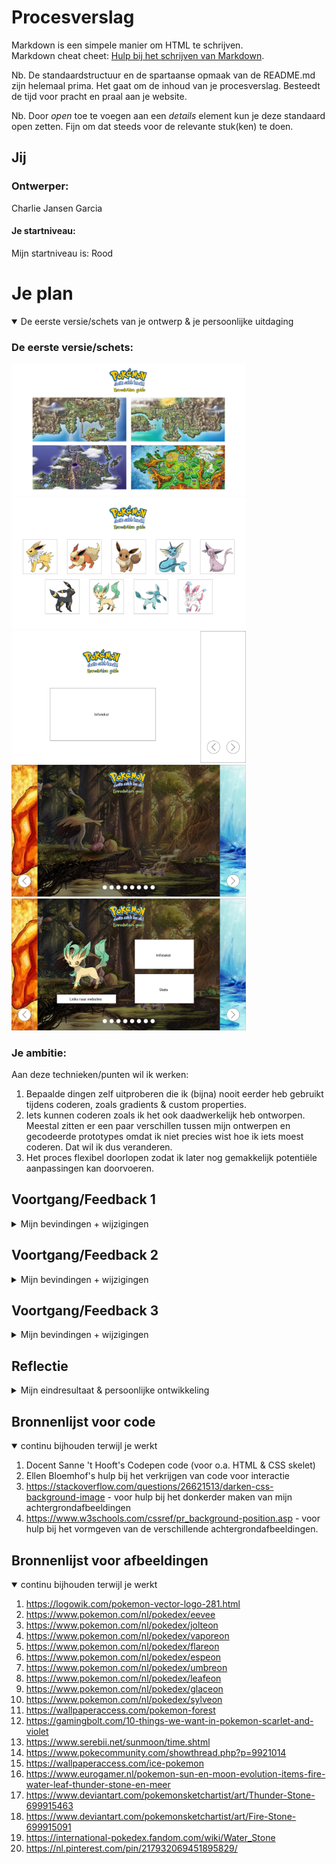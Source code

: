 # Procesverslag
Markdown is een simpele manier om HTML te schrijven.  
Markdown cheat cheet: [Hulp bij het schrijven van Markdown](https://github.com/adam-p/markdown-here/wiki/Markdown-Cheatsheet).

Nb. De standaardstructuur en de spartaanse opmaak van de README.md zijn helemaal prima. Het gaat om de inhoud van je procesverslag. Besteedt de tijd voor pracht en praal aan je website.

Nb. Door *open* toe te voegen aan een *details* element kun je deze standaard open zetten. Fijn om dat steeds voor de relevante stuk(ken) te doen.





## Jij

### Ontwerper:
Charlie Jansen Garcia

#### Je startniveau:
Mijn startniveau is: Rood

# Je plan

<details open>
  <summary>De eerste versie/schets van je ontwerp & je persoonlijke uitdaging</summary>

  ### De eerste versie/schets:
  <img src="readme-images/RegioIdee.png" width="375px" alt="eerste versie/schets">
  
  <img src="readme-images/CardIdee.png" width="375px" alt="eerste versie/schets">
  
  <img src="readme-images/Slide1.png" width="375px" alt="eerste versie/schets">
  
  <img src="readme-images/Slide2.png" width="375px" alt="eerste versie/schets">
  
  <img src="readme-images/Slide3.png" width="375px" alt="eerste versie/schets">


  ### Je ambitie: 
  Aan deze technieken/punten wil ik werken:
  1. Bepaalde dingen zelf uitproberen die ik (bijna) nooit eerder heb gebruikt tijdens coderen, zoals gradients & custom properties.
  2. Iets kunnen coderen zoals ik het ook daadwerkelijk heb ontworpen. Meestal zitten er een paar verschillen tussen mijn ontwerpen en gecodeerde prototypes omdat ik niet precies wist hoe ik iets moest coderen. Dat wil ik dus veranderen.
  3. Het proces flexibel doorlopen zodat ik later nog gemakkelijk potentiële aanpassingen kan doorvoeren.
 
</details>


## Voortgang/Feedback 1

<details>
  <summary>Mijn bevindingen + wijzigingen</summary>

  ### Bevinding 1:
  Het idee om de evoluties per regio in te delen heb ik laten vallen. De regio's geven daarnaast ook helemaal geen informatie voor nieuwkomers. Het hoofddoel is om de evolutiewijze toe te lichten bij iemand die helemaal niks van pokemon weet.

  #### oplossing:
  Ik heb het idee helemaal laten vallen, behalve de content van de regio's die ik misschien wel meeneem in mijn eindontwerp.
  
  <img src="readme-images/Feedback1-1.png" width="375px" alt="eerste versie/schets">



  ### Bevinding 2:
  De visuals bij het "Card idee" zijn (ondanks dat het een schets is) nog best mager. Daarnaast kan dit idee meegenomen worden in de slides.

  #### oplossing:
  Als ik verder ga met het "Card idee" kan ik gradients op de achtergronden zetten. Mocht ik dit idee laten vallen, dan kan ik in ieder geval het idee van de passende kleuren meenemen om het ontwerp visueel sterker te maken.
  
  <img src="readme-images/Feedback 1-2.png" width="375px" alt="eerste versie/schets">



  ### Bevinding 3:
  Het "slider" idee is beter toe te passen op de evoluties doordat hier meer gebruik wordt gemaakt van verschillende afbeeldingen. Door bij dit idee extra tekst te plaatsen ondersteunen de twee elementen elkaar.

  #### oplossing:
  Door de achtergrondafbeeldingen met de evoluties te maken te laten hebben worden het complete ontwerp logischer in elkaar gezet en dat maakt het makkelijker te volgen voor buitenstaanders.
  
  <img src="readme-images/Feedback 1-3.png" width="375px" alt="eerste versie/schets">
  
  
  
  ### Bevinding 4:
  Het "slider" idee is sterk, maar de afbeeldingen moeten ondersteunend zijn voor het doel van de website. In dit geval is het primaire doel om de evolutiemethoden duidelijk over te brengen.

  #### oplossing:
  De achtergrondafbeeldingen zullen ipv van passend bij de Pokémon aangepast worden om passend bij de evolutie te zijn.
  
  <img src="readme-images/Feedback 1-4.png" width="375px" alt="eerste versie/schets">
  
  
  
  ### Bevinding 5:
  De data van alle Pokémon moet handmatig worden ingevoerd in de HTML (of Javascript).

  #### oplossing:
  Er is een Pokémon API beschikbaar die als een database voor alle Pokémon werkt. Aan de ene kant is dit handig om te gebruiken omdat het me tijd zal besparen, maar aan de andere kant heb ik geen ervaring met het gebruiken van API's en zou het inzetten van zo'n database lastig voor mij zijn.
  
  <img src="readme-images/Feedback 1-5.png" width="375px" alt="eerste versie/schets">

</details>


## Voortgang/Feedback 2

<details>
  <summary>Mijn bevindingen + wijzigingen</summary>
  
  ### Bevinding 1:
  Tekst en rest van content invoeren.
  
  <img src="readme-images/Feedback 2-2.png" width="375px" alt="tweede versie/schets">

  #### oplossing:
  Simpel: alle paragrafen een styling meegeven en de informatie vanaf internet halen om in de HTML te zetten.



  ### Bevinding 2:
  Grid per pagina misschien wat breder maken zodat de afbeelding groter is.

  #### oplossing:
  Het grid kan iets groter gemaakt worden, maar ik werk met vierkante afbeeldingen. Als ik de afbeelding dus groter maakt zal het grid meegroeien en de tekst ernaast raar plaatsen waardoor er op elke regel maar 13 woorden staan. Ik los dit op door het grid iets groter te maken en de image een margin te geven, maar kan niet al te veel extra elementen aanpassen zonder mijn layout te verliezen.



  ### Bevinding 3:
  Hover en active state bij buttons, bv kleur veranderen.

  #### oplossing:
  Ik zou een hover state kunnen maken waarbij de kleuren van de button omwisselen. De achtergrond wordt donkerblauw en de pijl geel. Dit heeft veel contrast en verschilt duidelijk van de non-hover state.
  
  <img src="readme-images/Feedback 2-4.png" width="375px" alt="tweede versie/schets">
  
  
  
  ### Bevinding 4:
  Misschien iets op de achtergrond doen qua animatie.
  
  <img src="readme-images/Feedback 2-3.png" width="375px" alt="tweede versie/schets">

  #### oplossing:
  Het ligt eraan of ik nog tijd over heb. Met een animatie kan ik de interface wat spannender maken dan een simpele slideshow, maar dit zou wel extra tijd en moeite kosten. Vandaar dat dit meer een nice-to-have is dan een must-need.
  
  
  
  ### Bevinding 5:
  Achtergrondafbeeldingen wat lichter maken.

  #### oplossing:
  De achtergrondafbeeldingen kan ik makkelijk licht maken door de a bij linear-gradient: rgba() dichter bij 0 dan bij 1 te zetten.
  
  

</details>



## Voortgang/Feedback 3

<details>
  <summary>Mijn bevindingen + wijzigingen</summary>
  
  ### Bevinding 1:
  De teksten van evolutiewijze en informatie over de Pokémon zouden nog omgewsseld kunnen worden voor een logischere indeling van teksten.

  #### oplossing:
  De teksten omdraaien zou voor een algemene site wel logisch zijn, maar met deze interface wil ik nadruk leggen op de evoluties en de manieren om Eevee te evolueren. Dit is waarom ik de teksten op dezelfde plaatsen houd maar wel links onderaan plaats die verwijzen naar algemene websites.
  
  <img src="readme-images/Feedback 3-1.png" width="375px" alt="tweede versie/schets">



  ### Bevinding 2:
  Het shortcutmenu werkt nu op hover, maar het zou beter zijn als je erop kan klikken om het open en dicht te klappen.
  
  <img src="readme-images/Feedback 3-2.png" width="375px" alt="tweede versie/schets">

  #### oplossing:
  Ik kan een "onClick" event aan mijn Javascript toevoegen zodat de gebruiker op het menu kan klikken om het open te laten klappen.



  ### Bevinding 3:
  Er mist nog iets karakteristieks per evolutie, waardoor de grid vlakken nog redelijk saai zijn.

  #### oplossing:
  Aangezien het de laatste dag is op het moment dat ik dit typ, weet ik niet zeker in hoeverre ik de vlakken kan aanpassen. De ideeën om een glow om sommige Pokémon heen te zetten of een gradient als achtergrond neer te zetten vind ik nog wel leuk en haalbaar. Animaties daarentegen worden waarschijnlijk nog lastig om uit te werken.
  
  
  
  ### Bevinding 4:
  Het contrast van de H1 is nog niet goed genoeg bij sommige achtergrondafbeeldingen.

  #### oplossing:
  Hier moet ik nog een text-shadow onder zetten zodat het consistent leesbaar is, ook al vind ik zelf niet dat dit per se nodig is aangezien dezelfde tekst op de meeste pagina's wel te lezen is. Alsnog is het wel handig om nog toe te voegen.
  
  
  
  ### Bevinding 5:
  De focus states voor buttons en links ontbreekt nog.

  #### oplossing:
  Ik moet nog een :focus state toevoegen. Dit ga ik waarschijnlijk met een zichtbare border doen.
  

</details>




## Reflectie

<details>
  <summary>Mijn eindresultaat & persoonlijke ontwikkeling</summary>

  ### Je uitkomst - karakteristiek screenshot(s):
  <img src="readme-images/dummy-plaatje.jpg" width="375px" alt="final ontwerp">


  ### Dit ging goed/Heb ik geleerd: 
  Korte omschrijving met plaatje(s)

  <img src="readme-images/Eindresultaat1.png" width="375px" alt="slidernavigatie">
  
  <img src="readme-images/Eindresultaat2.png" width="375px" alt="algemenevormgeving">
  
  <img src="readme-images/Eindresultaat3.png" width="375px" alt="shortcutmenu">


  ### Dit was lastig/Is niet gelukt:
  Korte omschrijving met plaatje(s)

  <img src="readme-images/Eindresultaat4.png" width="375px" alt="saaievormgeving">
  
  <img src="readme-images/Eindresultaat5.png" width="375px" alt="veelwitruimte">
  
</details>


## Bronnenlijst voor code

<details open>
<summary>continu bijhouden terwijl je werkt</summary>

1. Docent Sanne 't Hooft's Codepen code (voor o.a. HTML & CSS skelet)
2. Ellen Bloemhof's hulp bij het verkrijgen van code voor interactie
3. https://stackoverflow.com/questions/26621513/darken-css-background-image - voor hulp bij het donkerder maken van mijn achtergrondafbeeldingen
4. https://www.w3schools.com/cssref/pr_background-position.asp - voor hulp bij het vormgeven van de verschillende achtergrondafbeeldingen.

## Bronnenlijst voor afbeeldingen

<details open>
<summary>continu bijhouden terwijl je werkt</summary>
    
1. https://logowik.com/pokemon-vector-logo-281.html
2. https://www.pokemon.com/nl/pokedex/eevee
3. https://www.pokemon.com/nl/pokedex/jolteon
4. https://www.pokemon.com/nl/pokedex/vaporeon
5. https://www.pokemon.com/nl/pokedex/flareon
6. https://www.pokemon.com/nl/pokedex/espeon
7. https://www.pokemon.com/nl/pokedex/umbreon
8. https://www.pokemon.com/nl/pokedex/leafeon
9. https://www.pokemon.com/nl/pokedex/glaceon
10. https://www.pokemon.com/nl/pokedex/sylveon
11. https://wallpaperaccess.com/pokemon-forest
12. https://gamingbolt.com/10-things-we-want-in-pokemon-scarlet-and-violet
13. https://www.serebii.net/sunmoon/time.shtml
14. https://www.pokecommunity.com/showthread.php?p=9921014
15. https://wallpaperaccess.com/ice-pokemon
16. https://www.eurogamer.nl/pokemon-sun-en-moon-evolution-items-fire-water-leaf-thunder-stone-en-meer
17. https://www.deviantart.com/pokemonsketchartist/art/Thunder-Stone-699915463
18. https://www.deviantart.com/pokemonsketchartist/art/Fire-Stone-699915091
19. https://international-pokedex.fandom.com/wiki/Water_Stone
20. https://nl.pinterest.com/pin/217932069451895829/


</details>